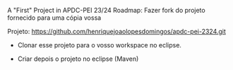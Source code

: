 A "First" Project in APDC-PEI 23/24
Roadmap:
Fazer fork do projeto fornecido para uma cópia vossa

Projeto:
https://github.com/henriquejoaolopesdomingos/apdc-pei-2324.git

* Clonar esse projeto para o vosso workspace no eclipse.

* Criar depois o projeto no eclipse (Maven)
